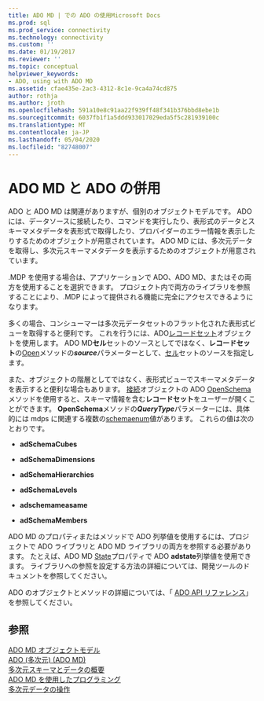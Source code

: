 ```yaml
---
title: ADO MD | での ADO の使用Microsoft Docs
ms.prod: sql
ms.prod_service: connectivity
ms.technology: connectivity
ms.custom: ''
ms.date: 01/19/2017
ms.reviewer: ''
ms.topic: conceptual
helpviewer_keywords:
- ADO, using with ADO MD
ms.assetid: cfae435e-2ac3-4312-8c1e-9ca4a74cd875
author: rothja
ms.author: jroth
ms.openlocfilehash: 591a10e8c91aa22f939ff48f341b376bbd8ebe1b
ms.sourcegitcommit: 6037fb1f1a5ddd933017029eda5f5c281939100c
ms.translationtype: MT
ms.contentlocale: ja-JP
ms.lasthandoff: 05/04/2020
ms.locfileid: "82748007"
---
```

# <a name="using-ado-with-ado-md"></a>ADO MD と ADO の併用
ADO と ADO MD は関連がありますが、個別のオブジェクトモデルです。 ADO には、データソースに接続したり、コマンドを実行したり、表形式のデータとスキーマメタデータを表形式で取得したり、プロバイダーのエラー情報を表示したりするためのオブジェクトが用意されています。 ADO MD には、多次元データを取得し、多次元スキーマメタデータを表示するためのオブジェクトが用意されています。  
  
 .MDP を使用する場合は、アプリケーションで ADO、ADO MD、またはその両方を使用することを選択できます。 プロジェクト内で両方のライブラリを参照することにより、.MDP によって提供される機能に完全にアクセスできるようになります。  
  
 多くの場合、コンシューマーは多次元データセットのフラット化された表形式ビューを取得すると便利です。 これを行うには、ADO[レコードセット](../../../ado/reference/ado-api/recordset-object-ado.md)オブジェクトを使用します。 ADO MD**セル**セットのソースとしてではなく、**レコードセット**の[Open](../../../ado/reference/ado-api/open-method-ado-recordset.md)メソッドの***source***パラメーターとして、[セル](../../../ado/reference/ado-md-api/cellset-object-ado-md.md)セットのソースを指定します。  
  
 また、オブジェクトの階層としてではなく、表形式ビューでスキーマメタデータを表示すると便利な場合もあります。 [接続](../../../ado/reference/ado-api/connection-object-ado.md)オブジェクトの ADO [OpenSchema](../../../ado/reference/ado-api/openschema-method.md)メソッドを使用すると、スキーマ情報を含む**レコードセット**をユーザーが開くことができます。 **OpenSchema**メソッドの***QueryType***パラメーターには、具体的には mdps に関連する複数の[schemaenum](../../../ado/reference/ado-api/schemaenum.md)値があります。 これらの値は次のとおりです。  
  
-   **adSchemaCubes**  
  
-   **adSchemaDimensions**  
  
-   **adSchemaHierarchies**  
  
-   **adSchemaLevels**  
  
-   **adschemameasame**  
  
-   **adSchemaMembers**  
  
 ADO MD のプロパティまたはメソッドで ADO 列挙値を使用するには、プロジェクトで ADO ライブラリと ADO MD ライブラリの両方を参照する必要があります。 たとえば、ADO MD [State](../../../ado/reference/ado-md-api/state-property-ado-md.md)プロパティで ADO **adstate**列挙値を使用できます。 ライブラリへの参照を設定する方法の詳細については、開発ツールのドキュメントを参照してください。  
  
 ADO のオブジェクトとメソッドの詳細については、「 [ADO API リファレンス](../../../ado/reference/ado-api/ado-api-reference.md)」を参照してください。  
  
## <a name="see-also"></a>参照  
 [ADO MD オブジェクトモデル](../../../ado/reference/ado-md-api/ado-md-object-model.md)   
 [ADO (多次元) (ADO MD)](../../../ado/guide/multidimensional/ado-multidimensional-ado-md.md)   
 [多次元スキーマとデータの概要](../../../ado/guide/multidimensional/overview-of-multidimensional-schemas-and-data.md)   
 [ADO MD を使用したプログラミング](../../../ado/guide/multidimensional/programming-with-ado-md.md)   
 [多次元データの操作](../../../ado/guide/multidimensional/working-with-multidimensional-data.md)
